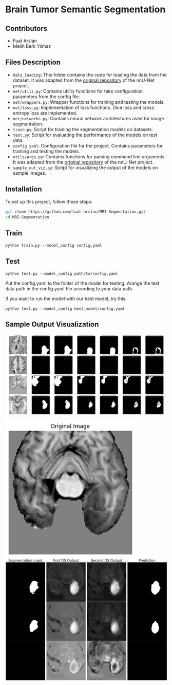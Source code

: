 # Brain Tumor Semantic Segmentation

## Contributors
- Fuat Arslan
- Melih Berk Yılmaz


## Files Description
- `data_loading`: This folder contains the code for loading the data from the dataset. It was adapted from the [original repository](https://github.com/NVIDIA/DeepLearningExamples/blob/master/PyTorch/Segmentation/nnUNet/data_loading) of the nnU-Net project.
- `net/utils.py`: Contains utility functions for take configuration parameters from the config file.
- `net/wrappers.py`: Wrapper functions for training and testing the models.
- `net/loss.py`: Implementation of loss functions. Dice loss and cross entropy loss are implemented.
- `net/networks.py`: Contains neural network architectures used for image segmentation.
- `train.py`: Script for training the segmentation models on datasets.
- `test.py`: Script for evaluating the performance of the models on test data.
- `config.yaml`: Configuration file for the project. Contains parameters for training and testing the models.
- `utils/args.py`: Contains functions for parsing command line arguments. It was adapted from the [original repository](https://github.com/NVIDIA/DeepLearningExamples/blob/master/PyTorch/Segmentation/nnUNet/) of the nnU-Net project.
- `sample_out_viz.py`: Script for visualizing the output of the models on sample images.

## Installation
To set up this project, follow these steps:

```bash
git clone https://github.com/fuat-arslan/MRI-Segmentation.git
cd MRI-Segmentation
```

## Train
```
python train.py --model_config config.yaml 
```
## Test
```
python test.py --model_config path/to/config.yaml 
```
Put the config.yaml to the folder of the model for testing. Arange the test data path in the config.yaml file according to your data path.

If you want to run the model with our best model, try this:
```
python test.py --model_config best_model/config.yaml 
```

## Sample Output Visualization
![Sample Prediction](figures/image-1.png)

![Original Image](figures/image-3.png)
![Model Outputs with Corresponding Labels](figures/image-2.png)


